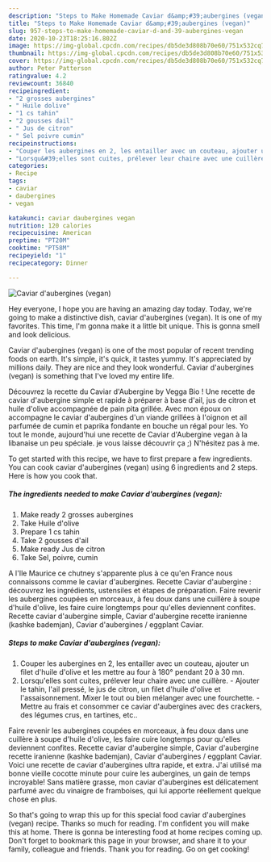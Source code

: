 ```yaml
---
description: "Steps to Make Homemade Caviar d&amp;#39;aubergines (vegan)"
title: "Steps to Make Homemade Caviar d&amp;#39;aubergines (vegan)"
slug: 957-steps-to-make-homemade-caviar-d-and-39-aubergines-vegan
date: 2020-10-23T18:25:16.802Z
image: https://img-global.cpcdn.com/recipes/db5de3d808b70e60/751x532cq70/caviar-daubergines-vegan-photo-principale-de-la-recette.jpg
thumbnail: https://img-global.cpcdn.com/recipes/db5de3d808b70e60/751x532cq70/caviar-daubergines-vegan-photo-principale-de-la-recette.jpg
cover: https://img-global.cpcdn.com/recipes/db5de3d808b70e60/751x532cq70/caviar-daubergines-vegan-photo-principale-de-la-recette.jpg
author: Peter Patterson
ratingvalue: 4.2
reviewcount: 36840
recipeingredient:
- "2 grosses aubergines"
- " Huile dolive"
- "1 cs tahin"
- "2 gousses dail"
- " Jus de citron"
- " Sel poivre cumin"
recipeinstructions:
- "Couper les aubergines en 2, les entailler avec un couteau, ajouter un filet d&#39;huile d&#39;olive et les mettre au four à 180° pendant 20 à 30 mn."
- "Lorsqu&#39;elles sont cuites, prélever leur chaire avec une cuillère. Ajouter le tahin, l&#39;ail pressé, le jus de citron, un filet d&#39;huile d&#39;olive et l&#39;assaisonnement. Mixer le tout ou bien mélanger avec une fourchette. Mettre au frais et consommer ce caviar d&#39;aubergines avec des crackers, des légumes crus, en tartines, etc.."
categories:
- Recipe
tags:
- caviar
- daubergines
- vegan

katakunci: caviar daubergines vegan 
nutrition: 120 calories
recipecuisine: American
preptime: "PT20M"
cooktime: "PT58M"
recipeyield: "1"
recipecategory: Dinner

---
```



![Caviar d&#39;aubergines (vegan)](https://img-global.cpcdn.com/recipes/db5de3d808b70e60/751x532cq70/caviar-daubergines-vegan-photo-principale-de-la-recette.jpg)

Hey everyone, I hope you are having an amazing day today. Today, we're going to make a distinctive dish, caviar d&#39;aubergines (vegan). It is one of my favorites. This time, I'm gonna make it a little bit unique. This is gonna smell and look delicious.

Caviar d&#39;aubergines (vegan) is one of the most popular of recent trending foods on earth. It's simple, it's quick, it tastes yummy. It's appreciated by millions daily. They are nice and they look wonderful. Caviar d&#39;aubergines (vegan) is something that I've loved my entire life.

Découvrez la recette du Caviar d&#39;Aubergine by Vegga Bio ! Une recette de caviar d&#39;aubergine simple et rapide à préparer à base d&#39;ail, jus de citron et huile d&#39;olive accompagnée de pain pita grillée. Avec mon époux on accompagne le caviar d&#39;aubergines d&#39;un viande grillées à l&#39;oignon et ail parfumée de cumin et paprika fondante en bouche un régal pour les. Yo tout le monde, aujourd&#39;hui une recette de Caviar d&#39;Aubergine vegan à la libanaise un peu spéciale. je vous laisse découvrir ça ;) N&#39;hésitez pas à me.


To get started with this recipe, we have to first prepare a few ingredients. You can cook caviar d&#39;aubergines (vegan) using 6 ingredients and 2 steps. Here is how you cook that.

<!--inarticleads1-->

##### The ingredients needed to make Caviar d&#39;aubergines (vegan):

1. Make ready 2 grosses aubergines
1. Take  Huile d&#39;olive
1. Prepare 1 cs tahin
1. Take 2 gousses d&#39;ail
1. Make ready  Jus de citron
1. Take  Sel, poivre, cumin


A l&#39;Ile Maurice ce chutney s&#39;apparente plus à ce qu&#39;en France nous connaissons comme le caviar d&#39;aubergines. Recette Caviar d&#39;aubergine : découvrez les ingrédients, ustensiles et étapes de préparation. Faire revenir les aubergines coupées en morceaux, à feu doux dans une cuillère à soupe d&#39;huile d&#39;olive, les faire cuire longtemps pour qu&#39;elles deviennent confites. Recette caviar d&#39;aubergine simple, Caviar d&#39;aubergine recette iranienne (kashke bademjan), Caviar d&#39;aubergines / eggplant Caviar. 

<!--inarticleads2-->

##### Steps to make Caviar d&#39;aubergines (vegan):

1. Couper les aubergines en 2, les entailler avec un couteau, ajouter un filet d&#39;huile d&#39;olive et les mettre au four à 180° pendant 20 à 30 mn.
1. Lorsqu&#39;elles sont cuites, prélever leur chaire avec une cuillère. - Ajouter le tahin, l&#39;ail pressé, le jus de citron, un filet d&#39;huile d&#39;olive et l&#39;assaisonnement. Mixer le tout ou bien mélanger avec une fourchette. - Mettre au frais et consommer ce caviar d&#39;aubergines avec des crackers, des légumes crus, en tartines, etc..


Faire revenir les aubergines coupées en morceaux, à feu doux dans une cuillère à soupe d&#39;huile d&#39;olive, les faire cuire longtemps pour qu&#39;elles deviennent confites. Recette caviar d&#39;aubergine simple, Caviar d&#39;aubergine recette iranienne (kashke bademjan), Caviar d&#39;aubergines / eggplant Caviar. Voici une recette de caviar d&#39;aubergines ultra rapide, et extra. J&#39;ai utilisé ma bonne vieille cocotte minute pour cuire les aubergines, un gain de temps incroyable! Sans matière grasse, mon caviar d&#39;aubergines est délicatement parfumé avec du vinaigre de framboises, qui lui apporte réellement quelque chose en plus. 

So that's going to wrap this up for this special food caviar d&#39;aubergines (vegan) recipe. Thanks so much for reading. I'm confident you will make this at home. There is gonna be interesting food at home recipes coming up. Don't forget to bookmark this page in your browser, and share it to your family, colleague and friends. Thank you for reading. Go on get cooking!
